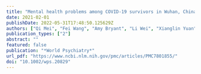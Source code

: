 ```yaml
---
title: "Mental health problems among COVID‐19 survivors in Wuhan, China"
date: 2021-02-01
publishDate: 2022-05-31T17:48:50.125629Z
authors: ["Qi Mei", "Fei Wang", "Amy Bryant", "Li Wei", "Xianglin Yuan", "Jian Li"]
publication_types: ["2"]
abstract: ""
featured: false
publication: "*World Psychiatry*"
url_pdf: "https://www.ncbi.nlm.nih.gov/pmc/articles/PMC7801855/"
doi: "10.1002/wps.20829"
---
```



